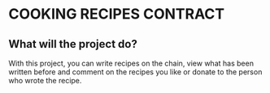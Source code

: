 # COOKING RECIPES CONTRACT

## What will the project do?

With this project, you can write recipes on the chain, view what has been written before and comment on the recipes you like or donate to the person who wrote the recipe.
